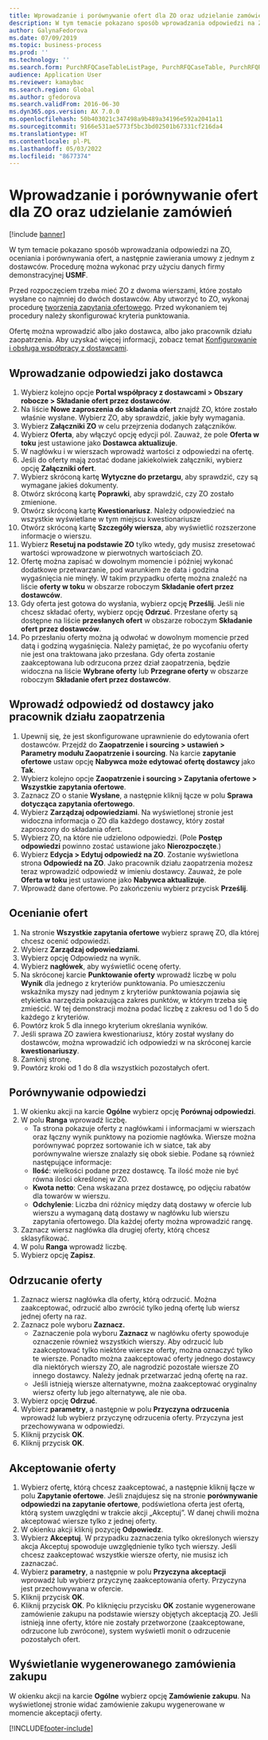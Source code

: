 ```yaml
---
title: Wprowadzanie i porównywanie ofert dla ZO oraz udzielanie zamówień
description: W tym temacie pokazano sposób wprowadzania odpowiedzi na ZO, oceniania i porównywania ofert, a następnie zawierania umowy z jednym z dostawców.
author: GalynaFedorova
ms.date: 07/09/2019
ms.topic: business-process
ms.prod: ''
ms.technology: ''
ms.search.form: PurchRFQCaseTableListPage, PurchRFQCaseTable, PurchRFQReplyTable, PurchRFQCompare, PurchRFQEditLines, PurchRFQEditLinesParameters, PurchTable, PurchTablePart, PurchRFQCompareLinePrices, PurchRFQCompareRFQ
audience: Application User
ms.reviewer: kamaybac
ms.search.region: Global
ms.author: gfedorova
ms.search.validFrom: 2016-06-30
ms.dyn365.ops.version: AX 7.0.0
ms.openlocfilehash: 50b403021c347498a9b489a34196e592a2041a11
ms.sourcegitcommit: 9166e531ae5773f5bc3bd02501b67331cf216da4
ms.translationtype: HT
ms.contentlocale: pl-PL
ms.lasthandoff: 05/03/2022
ms.locfileid: "8677374"
---
```

# <a name="enter-and-compare-rfq-bids-and-award-contracts"></a>Wprowadzanie i porównywanie ofert dla ZO oraz udzielanie zamówień

[!include [banner](../../includes/banner.md)]

W tym temacie pokazano sposób wprowadzania odpowiedzi na ZO, oceniania i porównywania ofert, a następnie zawierania umowy z jednym z dostawców. Procedurę można wykonać przy użyciu danych firmy demonstracyjnej **USMF**.

Przed rozpoczęciem trzeba mieć ZO z dwoma wierszami, które zostało wysłane co najmniej do dwóch dostawców. Aby utworzyć to ZO, wykonaj procedurę [tworzenia zapytania ofertowego](create-request-quotation.md). Przed wykonaniem tej procedury należy skonfigurować kryteria punktowania.

Ofertę można wprowadzić albo jako dostawca, albo jako pracownik działu zaopatrzenia. Aby uzyskać więcej informacji, zobacz temat [Konfigurowanie i obsługa współpracy z dostawcami](../set-up-maintain-vendor-collaboration.md).

## <a name="enter-a-reply-as-a-vendor"></a>Wprowadzanie odpowiedzi jako dostawca

1. Wybierz kolejno opcje **Portal współpracy z dostawcami \> Obszary robocze \> Składanie ofert przez dostawców**.
2. Na liście **Nowe zaproszenia do składania ofert** znajdź ZO, które zostało właśnie wysłane. Wybierz ZO, aby sprawdzić, jakie były wymagania.
3. Wybierz **Załączniki ZO** w celu przejrzenia dodanych załączników.
4. Wybierz **Oferta**, aby włączyć opcję edycji pól. Zauważ, że pole **Oferta w toku** jest ustawione jako **Dostawca aktualizuje**.
5. W nagłówku i w wierszach wprowadź wartości z odpowiedzi na ofertę.
6. Jeśli do oferty mają zostać dodane jakiekolwiek załączniki, wybierz opcję **Załączniki ofert**.
7. Wybierz skróconą kartę **Wytyczne do przetargu**, aby sprawdzić, czy są wymagane jakieś dokumenty.
8. Otwórz skróconą kartę **Poprawki**, aby sprawdzić, czy ZO zostało zmienione.
9. Otwórz skróconą kartę **Kwestionariusz**. Należy odpowiedzieć na wszystkie wyświetlane w tym miejscu kwestionariusze
10. Otwórz skróconą kartę **Szczegóły wiersza**, aby wyświetlić rozszerzone informacje o wierszu.
11. Wybierz **Resetuj na podstawie ZO** tylko wtedy, gdy musisz zresetować wartości wprowadzone w pierwotnych wartościach ZO.
12. Ofertę można zapisać w dowolnym momencie i później wykonać dodatkowe przetwarzanie, pod warunkiem że data i godzina wygaśnięcia nie minęły. W takim przypadku ofertę można znaleźć na liście **oferty w toku** w obszarze roboczym **Składanie ofert przez dostawców**.
13. Gdy oferta jest gotowa do wysłania, wybierz opcję **Prześlij**. Jeśli nie chcesz składać oferty, wybierz opcję **Odrzuć**. Przesłane oferty są dostępne na liście **przesłanych ofert** w obszarze roboczym **Składanie ofert przez dostawców**.  
14. Po przesłaniu oferty można ją odwołać w dowolnym momencie przed datą i godziną wygaśnięcia. Należy pamiętać, że po wycofaniu oferty nie jest ona traktowana jako przesłana. Gdy oferta zostanie zaakceptowana lub odrzucona przez dział zaopatrzenia, będzie widoczna na liście **Wybrane oferty** lub **Przegrane oferty** w obszarze roboczym **Składanie ofert przez dostawców**.  

## <a name="enter-a-reply-from-a-vendor-as-a-procurement-professional"></a>Wprowadź odpowiedź od dostawcy jako pracownik działu zaopatrzenia

1. Upewnij się, że jest skonfigurowane uprawnienie do edytowania ofert dostawców. Przejdź do **Zaopatrzenie i sourcing \> ustawień \> Parametry modułu Zaopatrzenie i sourcing**. Na karcie **zapytanie ofertowe** ustaw opcję **Nabywca może edytować ofertę dostawcy** jako **Tak**.
2. Wybierz kolejno opcje **Zaopatrzenie i sourcing \> Zapytania ofertowe \> Wszystkie zapytania ofertowe**.
3. Zaznacz ZO o stanie **Wysłane**, a następnie kliknij łącze w polu **Sprawa dotycząca zapytania ofertowego**.
4. Wybierz **Zarządzaj odpowiedziami**. Na wyświetlonej stronie jest widoczna informacja o ZO dla każdego dostawcy, który został zaproszony do składania ofert.
5. Wybierz ZO, na które nie udzielono odpowiedzi. (Pole **Postęp odpowiedzi** powinno zostać ustawione jako **Nierozpoczęte**.)
6. Wybierz **Edycja \> Edytuj odpowiedź na ZO**. Zostanie wyświetlona strona **Odpowiedź na ZO**. Jako pracownik działu zaopatrzenia możesz teraz wprowadzić odpowiedź w imieniu dostawcy. Zauważ, że pole **Oferta w toku** jest ustawione jako **Nabywca aktualizuje**.  
7. Wprowadź dane ofertowe. Po zakończeniu wybierz przycisk **Prześlij**.

## <a name="score-the-bids"></a>Ocenianie ofert

1. Na stronie **Wszystkie zapytania ofertowe** wybierz sprawę ZO, dla której chcesz ocenić odpowiedzi.
2. Wybierz **Zarządzaj odpowiedziami**.
3. Wybierz opcję Odpowiedz na wynik.
4. Wybierz **nagłówek**, aby wyświetlić ocenę oferty.
5. Na skróconej karcie **Punktowanie oferty** wprowadź liczbę w polu **Wynik** dla jednego z kryteriów punktowania. Po umieszczeniu wskaźnika myszy nad jednym z kryteriów punktowania pojawia się etykietka narzędzia pokazująca zakres punktów, w którym trzeba się zmieścić. W tej demonstracji można podać liczbę z zakresu od 1 do 5 do każdego z kryteriów.  
6. Powtórz krok 5 dla innego kryterium określania wyników.
7. Jeśli sprawa ZO zawiera kwestionariusz, który został wysłany do dostawców, można wprowadzić ich odpowiedzi w na skróconej karcie **kwestionariuszy**.
8. Zamknij stronę.
9. Powtórz kroki od 1 do 8 dla wszystkich pozostałych ofert.

## <a name="compare-the-replies"></a>Porównywanie odpowiedzi

1. W okienku akcji na karcie **Ogólne** wybierz opcję **Porównaj odpowiedzi**.
2. W polu **Ranga** wprowadź liczbę.  
    - Ta strona pokazuje oferty z nagłówkami i informacjami w wierszach oraz łączny wynik punktowy na poziomie nagłówka. Wiersze można porównywać poprzez sortowanie ich w siatce, tak aby porównywalne wiersze znalazły się obok siebie. Podane są również następujące informacje:
    - **Ilość**: wielkości podane przez dostawcę. Ta ilość może nie być równa ilości określonej w ZO.
    - **Kwota netto**: Cena wskazana przez dostawcę, po odjęciu rabatów dla towarów w wierszu.
    - **Odchylenie**: Liczba dni różnicy między datą dostawy w ofercie lub wierszu a wymaganą datą dostawy w nagłówku lub wierszu zapytania ofertowego. Dla każdej oferty można wprowadzić rangę.  
3. Zaznacz wiersz nagłówka dla drugiej oferty, którą chcesz sklasyfikować.
4. W polu **Ranga** wprowadź liczbę.
5. Wybierz opcję **Zapisz**.

## <a name="reject-a-bid"></a>Odrzucanie oferty

1. Zaznacz wiersz nagłówka dla oferty, którą odrzucić. Można zaakceptować, odrzucić albo zwrócić tylko jedną ofertę lub wiersz jednej oferty na raz.
2. Zaznacz pole wyboru **Zaznacz.**  
    - Zaznaczenie pola wyboru **Zaznacz** w nagłówku oferty spowoduje oznaczenie również wszystkich wierszy. Aby odrzucić lub zaakceptować tylko niektóre wiersze oferty, można oznaczyć tylko te wiersze. Ponadto można zaakceptować oferty jednego dostawcy dla niektórych wierszy ZO, ale nagrodzić pozostałe wiersze ZO innego dostawcy. Należy jednak przetwarzać jedną ofertę na raz.  
    - Jeśli istnieją wiersze alternatywne, można zaakceptować oryginalny wiersz oferty lub jego alternatywę, ale nie oba.  
3. Wybierz opcję **Odrzuć**.
4. Wybierz **parametry**, a następnie w polu **Przyczyna odrzucenia** wprowadź lub wybierz przyczynę odrzucenia oferty. Przyczyna jest przechowywana w odpowiedzi.  
5. Kliknij przycisk **OK**.
6. Kliknij przycisk **OK**.

## <a name="accept-a-bid"></a>Akceptowanie oferty

1. Wybierz ofertę, którą chcesz zaakceptować, a następnie kliknij łącze w polu **Zapytanie ofertowe**. Jeśli znajdujesz się na stronie **porównywanie odpowiedzi na zapytanie ofertowe**, podświetlona oferta jest ofertą, którą system uwzględni w trakcie akcji „Akceptuj”. W danej chwili można akceptować wiersze tylko z jednej oferty.  
2. W okienku akcji kliknij pozycję **Odpowiedz**.
3. Wybierz **Akceptuj**. W przypadku zaznaczenia tylko określonych wierszy akcja Akceptuj spowoduje uwzględnienie tylko tych wierszy. Jeśli chcesz zaakceptować wszystkie wiersze oferty, nie musisz ich zaznaczać.  
4. Wybierz **parametry**, a następnie w polu **Przyczyna akceptacji** wprowadź lub wybierz przyczynę zaakceptowania oferty. Przyczyna jest przechowywana w ofercie.  
5. Kliknij przycisk **OK**.
6. Kliknij przycisk **OK**. Po kliknięciu przycisku **OK** zostanie wygenerowane zamówienie zakupu na podstawie wierszy objętych akceptacją ZO. Jeśli istnieją inne oferty, które nie zostały przetworzone (zaakceptowane, odrzucone lub zwrócone), system wyświetli monit o odrzucenie pozostałych ofert.  

## <a name="view-the-purchase-order-that-is-generated"></a>Wyświetlanie wygenerowanego zamówienia zakupu

W okienku akcji na karcie **Ogólne** wybierz opcję **Zamówienie zakupu**. Na wyświetlonej stronie widać zamówienie zakupu wygenerowane w momencie akceptacji oferty.


[!INCLUDE[footer-include](../../../includes/footer-banner.md)]